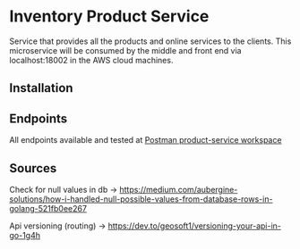 # Inventory Product Service

Service that provides all the products and online services to the clients. This microservice will be consumed by the middle and front end via localhost:18002 in the AWS cloud machines.

## Installation

## Endpoints

All endpoints available and tested at [Postman product-service workspace](https://fullstack-toolbox.postman.co/workspace/06ec8474-e53b-4b16-8823-a82e0ff92a14)

## Sources

Check for null values in db -> https://medium.com/aubergine-solutions/how-i-handled-null-possible-values-from-database-rows-in-golang-521fb0ee267

Api versioning (routing) -> https://dev.to/geosoft1/versioning-your-api-in-go-1g4h

